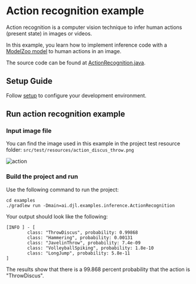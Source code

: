 # Action recognition example

Action recognition is a computer vision technique to infer human actions (present state) in images or videos.

In this example, you learn how to implement inference code with a [ModelZoo model](../../docs/model-zoo.md) to human actions in an image.

The source code can be found at [ActionRecognition.java](https://github.com/deepjavalibrary/djl/blob/master/examples/src/main/java/ai/djl/examples/inference/ActionRecognition.java).

## Setup Guide

Follow [setup](../../docs/development/setup.md) to configure your development environment.

## Run action recognition example

### Input image file
You can find the image used in this example in the project test resource folder: `src/test/resources/action_discus_throw.png`

![action](../src/test/resources/action_discus_throw.png)

### Build the project and run
Use the following command to run the project:

```
cd examples
./gradlew run -Dmain=ai.djl.examples.inference.ActionRecognition
```

Your output should look like the following:

```text
[INFO ] - [
        class: "ThrowDiscus", probability: 0.99868
        class: "Hammering", probability: 0.00131
        class: "JavelinThrow", probability: 7.4e-09
        class: "VolleyballSpiking", probability: 1.8e-10
        class: "LongJump", probability: 5.8e-11
]
```

The results show that there is a 99.868 percent probability that the action is "ThrowDiscus".
